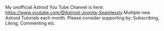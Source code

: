 My unofficial Astroid You Tube Channel is here:
https://www.youtube.com/@Astroid-Joomla-Seamlessly
Multiple new Astroid Tutorials each month.
Please consider supporting by: Subscribing, Liking, Commenting etc
